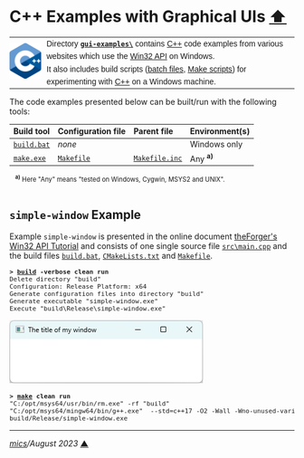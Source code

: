 # <span id="top">C++ Examples with Graphical UIs</span> <span style="size:30%;"><a href="../README.md">⬆</a></span>

<table style="font-family:Helvetica,Arial;line-height:1.6;">
  <tr>
  <td style="border:0;padding:0 10px 0 0;min-width:25%;"><a href="https://isocpp.org/"><img src="../docs/images/cpp_logo.png" width="100" alt="ISO C++ project"/></a></td>
  <td style="border:0;padding:0;vertical-align:text-top;">Directory <a href="."><strong><code>gui-examples\</code></strong></a> contains <a href="hhttps://isocpp.org/" rel="external" title="ISO C++">C++</a> code examples from various websites which use the <a href="https://en.wikipedia.org/wiki/Windows_API">Win32 API</a> on Windows.<br/>
  It also includes build scripts (<a href="https://en.wikibooks.org/wiki/Windows_Batch_Scripting">batch files</a>, <a href="https://makefiletutorial.com/" rel="external">Make scripts</a>) for experimenting with <a href="hhttps://isocpp.org/" rel="external">C++</a> on a Windows machine.
  </td>
  </tr>
</table>

The code examples presented below can be built/run with the following tools:

| Build&nbsp;tool | Configuration file | Parent file | Environment(s) |
|:----------------|:-------------------|:------------|:---------------|
| [`build.bat`](./simple-window/build.bat) | *none* | &nbsp; | Windows only |
| [`make.exe`][make_cli] | [`Makefile`](./simple-window/Makefile) | [`Makefile.inc`](./Makefile.inc) | Any <sup><b>a)</b></sup> |
<div style="margin:0 0 0 10px;font-size:80%;">
<sup><b>a)</b></sup> Here "Any" means "tested on Windows, Cygwin, MSYS2 and UNIX".<br/>&nbsp;
</div>

## <span id="simple-window">`simple-window` Example</span>

Example `simple-window` is presented in the online document [theForger's Win32 API Tutorial](http://www.winprog.org/tutorial/) and consists of one single source file [`src\main.cpp`](./simple-window/src/main.cpp) and the build files [`build.bat`](./simple-window/build.bat), [`CMakeLists.txt`](./simple-window/CMakeLists.txt) and [`Makefile`](./simple-window/Makefile).

<pre style="font-size:80%;">
<b>&gt; <a href="./simple-window/build.bat">build</a> -verbose clean run</b>
Delete directory "build"
Configuration: Release Platform: x64
Generate configuration files into directory "build"
Generate executable "simple-window.exe"
Execute "build\Release\simple-window.exe"
</pre>

<img src="images/simple-window.png" /><br/>

<pre style="font-size:80%;">
<b>&gt; <a href="">make</a> clean run</b>
"C:/opt/msys64/usr/bin/rm.exe" -rf "build"
"C:/opt/msys64/mingw64/bin/g++.exe"  --std=c++17 -O2 -Wall -Wno-unused-variable  -o build/Release/simple-window.exe src/main.cpp -Wl,--subsystem,windows
build/Release/simple-window.exe
</pre>

<!--
## <span id="windows-ap">`windows-app` Example</span>
-->

<!--
## <span id="footnotes">Footnotes</span>

<span id="footnote_01">[1]</span> ***Batch files and coding conventions*** [↩](#anchor_01)

<dl><dd>
See section 4 "Tweak the &lt;thread&gt; C++ header" in blog post <a href="http://hectorhon.blogspot.com/2018/05/building-libpqxx-on-msys2-mingw-64-bit.html" rel="external"><i>Building libpqxx on MSYS2 MinGW 64 bit</i></a>.
</dd></dl>
-->

***

*[mics](https://lampwww.epfl.ch/~michelou/)/August 2023* [**&#9650;**](#top)
<span id="bottom">&nbsp;</span>

<!-- link refs -->

[clang_cli]: https://clang.llvm.org/docs/ClangCommandLineReference.html#introduction
[cmake_cli]: https://cmake.org/cmake/help/latest/manual/cmake.1.html
[gcc_cli]: https://man7.org/linux/man-pages/man1/g++.1.html
[make_cli]: https://ftp.gnu.org/old-gnu/Manuals/make-3.79.1/html_node/make_86.html
[msbuild_cli]: https://docs.microsoft.com/en-us/visualstudio/msbuild/msbuild-command-line-reference
[msvc_cli]: https://docs.microsoft.com/en-us/cpp/build/reference/compiler-command-line-syntax
